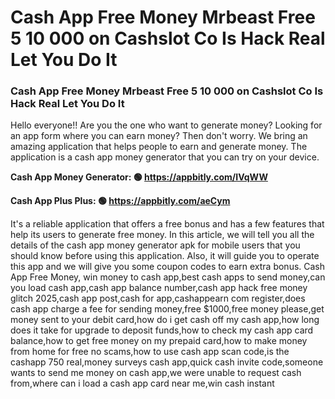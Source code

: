 # Cash App Free Money Mrbeast Free 5 10 000 on Cashslot Co Is Hack Real Let You Do It

### Cash App Free Money Mrbeast Free 5 10 000 on Cashslot Co Is Hack Real Let You Do It

Hello everyone!! Are you the one who want to generate money? Looking for an app form where you can earn money? Then don't worry. We bring an amazing application that helps people to earn and generate money. The application is a cash app money generator that you can try on your device.

<strong>Cash App Money Generator: 🟢 https://appbitly.com/IVqWW
</strong>

<strong>Cash App Plus Plus: 🟢 https://appbitly.com/aeCym
</strong>

It's a reliable application that offers a free bonus and has a few features that help its users to generate free money. In this article, we will tell you all the details of the cash app money generator apk for mobile users that you should know before using this application. Also, it will guide you to operate this app and we will give you some coupon codes to earn extra bonus. Cash App Free Money, win money to cash app,best cash apps to send money,can you load cash app,cash app balance number,cash app hack free money glitch 2025,cash app post,cash for app,cashappearn com register,does cash app charge a fee for sending money,free $1000,free money please,get money sent to your debit card,how do i get cash off my cash app,how long does it take for upgrade to deposit funds,how to check my cash app card balance,how to get free money on my prepaid card,how to make money from home for free no scams,how to use cash app scan code,is the cashapp 750 real,money surveys cash app,quick cash invite code,someone wants to send me money on cash app,we were unable to request cash from,where can i load a cash app card near me,win cash instant

